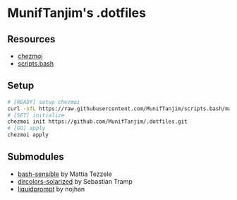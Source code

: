 # MunifTanjim's .dotfiles

## Resources

- [chezmoi](https://www.chezmoi.io)
- [scripts.bash](https://github.com/MunifTanjim/scripts.bash)

## Setup

```sh
# [READY] setup chezmoi
curl -sfL https://raw.githubusercontent.com/MunifTanjim/scripts.bash/master/setup-chezmoi | sh
# [SET] initialize
chezmoi init https://github.com/MunifTanjim/.dotfiles.git
# [GO] apply
chezmoi apply
```

## Submodules

- [bash-sensible](https://github.com/mrzool/bash-sensible) by Mattia Tezzele
- [dircolors-solarized](https://github.com/seebi/dircolors-solarized) by Sebastian Tramp
- [liquidprompt](https://github.com/nojhan/liquidprompt) by nojhan
